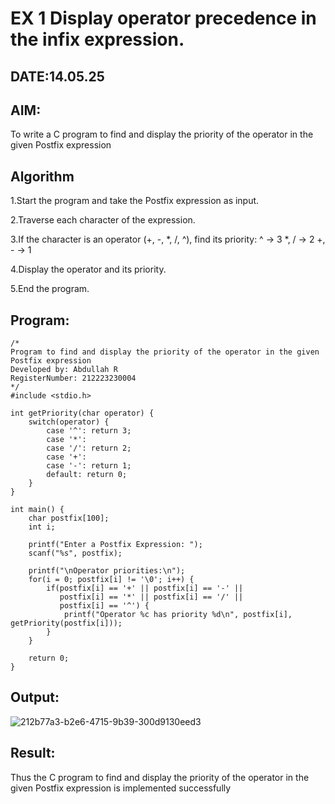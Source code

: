 # EX 1 Display operator precedence in the infix expression.
## DATE:14.05.25
## AIM:
To write a C program to find and display the priority of the operator in the given Postfix expression

## Algorithm
1.Start the program and take the Postfix expression as input.

2.Traverse each character of the expression.

3.If the character is an operator (+, -, *, /, ^), find its priority: ^ → 3 *, / → 2 +, - → 1

4.Display the operator and its priority.

5.End the program.  

## Program:
```
/*
Program to find and display the priority of the operator in the given Postfix expression
Developed by: Abdullah R  
RegisterNumber: 212223230004 
*/
#include <stdio.h>

int getPriority(char operator) {
    switch(operator) {
        case '^': return 3;
        case '*':
        case '/': return 2;
        case '+':
        case '-': return 1;
        default: return 0;
    }
}

int main() {
    char postfix[100];
    int i;
    
    printf("Enter a Postfix Expression: ");
    scanf("%s", postfix);
    
    printf("\nOperator priorities:\n");
    for(i = 0; postfix[i] != '\0'; i++) {
        if(postfix[i] == '+' || postfix[i] == '-' ||
           postfix[i] == '*' || postfix[i] == '/' ||
           postfix[i] == '^') {
            printf("Operator %c has priority %d\n", postfix[i], getPriority(postfix[i]));
        }
    }
    
    return 0;
}

```

## Output:

![212b77a3-b2e6-4715-9b39-300d9130eed3](https://github.com/user-attachments/assets/478ca7f2-17da-49ac-87d7-8cc29283c95e)


## Result:
Thus the C program to find and display the priority of the operator in the given Postfix expression is implemented successfully

